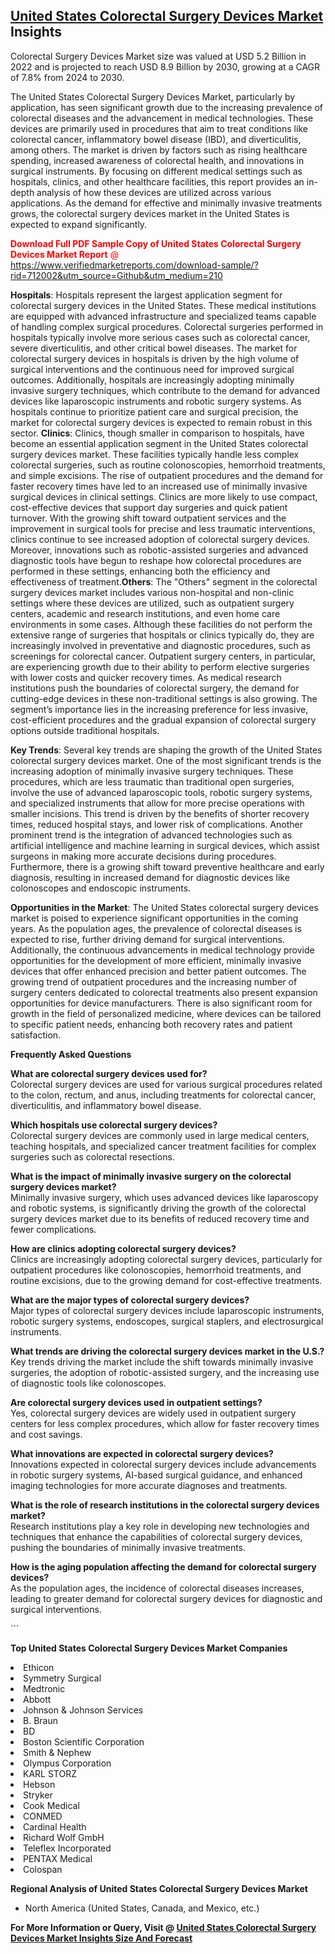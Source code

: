<h2><a href="https://www.verifiedmarketreports.com/download-sample/?rid=712002&amp;utm_source=Github&amp;utm_medium=210" target="_blank">United States Colorectal Surgery Devices Market</a> Insights</h2><p>Colorectal Surgery Devices Market size was valued at USD 5.2 Billion in 2022 and is projected to reach USD 8.9 Billion by 2030, growing at a CAGR of 7.8% from 2024 to 2030.</p><p><p>The United States Colorectal Surgery Devices Market, particularly by application, has seen significant growth due to the increasing prevalence of colorectal diseases and the advancement in medical technologies. These devices are primarily used in procedures that aim to treat conditions like colorectal cancer, inflammatory bowel disease (IBD), and diverticulitis, among others. The market is driven by factors such as rising healthcare spending, increased awareness of colorectal health, and innovations in surgical instruments. By focusing on different medical settings such as hospitals, clinics, and other healthcare facilities, this report provides an in-depth analysis of how these devices are utilized across various applications. As the demand for effective and minimally invasive treatments grows, the colorectal surgery devices market in the United States is expected to expand significantly. <p><span class=""><span style="color: #ff0000;"><strong>Download Full PDF Sample Copy of United States Colorectal Surgery Devices Market Report</strong> @ </span><a href="https://www.verifiedmarketreports.com/download-sample/?rid=712002&amp;utm_source=Github&amp;utm_medium=210" target="_blank">https://www.verifiedmarketreports.com/download-sample/?rid=712002&amp;utm_source=Github&amp;utm_medium=210</a></span></p></p><p><strong>Hospitals</strong>: Hospitals represent the largest application segment for colorectal surgery devices in the United States. These medical institutions are equipped with advanced infrastructure and specialized teams capable of handling complex surgical procedures. Colorectal surgeries performed in hospitals typically involve more serious cases such as colorectal cancer, severe diverticulitis, and other critical bowel diseases. The market for colorectal surgery devices in hospitals is driven by the high volume of surgical interventions and the continuous need for improved surgical outcomes. Additionally, hospitals are increasingly adopting minimally invasive surgery techniques, which contribute to the demand for advanced devices like laparoscopic instruments and robotic surgery systems. As hospitals continue to prioritize patient care and surgical precision, the market for colorectal surgery devices is expected to remain robust in this sector. <strong>Clinics</strong>: Clinics, though smaller in comparison to hospitals, have become an essential application segment in the United States colorectal surgery devices market. These facilities typically handle less complex colorectal surgeries, such as routine colonoscopies, hemorrhoid treatments, and simple excisions. The rise of outpatient procedures and the demand for faster recovery times have led to an increased use of minimally invasive surgical devices in clinical settings. Clinics are more likely to use compact, cost-effective devices that support day surgeries and quick patient turnover. With the growing shift toward outpatient services and the improvement in surgical tools for precise and less traumatic interventions, clinics continue to see increased adoption of colorectal surgery devices. Moreover, innovations such as robotic-assisted surgeries and advanced diagnostic tools have begun to reshape how colorectal procedures are performed in these settings, enhancing both the efficiency and effectiveness of treatment.<strong>Others</strong>: The "Others" segment in the colorectal surgery devices market includes various non-hospital and non-clinic settings where these devices are utilized, such as outpatient surgery centers, academic and research institutions, and even home care environments in some cases. Although these facilities do not perform the extensive range of surgeries that hospitals or clinics typically do, they are increasingly involved in preventative and diagnostic procedures, such as screenings for colorectal cancer. Outpatient surgery centers, in particular, are experiencing growth due to their ability to perform elective surgeries with lower costs and quicker recovery times. As medical research institutions push the boundaries of colorectal surgery, the demand for cutting-edge devices in these non-traditional settings is also growing. The segment’s importance lies in the increasing preference for less invasive, cost-efficient procedures and the gradual expansion of colorectal surgery options outside traditional hospitals.<p><strong>Key Trends</strong>: Several key trends are shaping the growth of the United States colorectal surgery devices market. One of the most significant trends is the increasing adoption of minimally invasive surgery techniques. These procedures, which are less traumatic than traditional open surgeries, involve the use of advanced laparoscopic tools, robotic surgery systems, and specialized instruments that allow for more precise operations with smaller incisions. This trend is driven by the benefits of shorter recovery times, reduced hospital stays, and lower risk of complications. Another prominent trend is the integration of advanced technologies such as artificial intelligence and machine learning in surgical devices, which assist surgeons in making more accurate decisions during procedures. Furthermore, there is a growing shift toward preventive healthcare and early diagnosis, resulting in increased demand for diagnostic devices like colonoscopes and endoscopic instruments.<p><strong>Opportunities in the Market</strong>: The United States colorectal surgery devices market is poised to experience significant opportunities in the coming years. As the population ages, the prevalence of colorectal diseases is expected to rise, further driving demand for surgical interventions. Additionally, the continuous advancements in medical technology provide opportunities for the development of more efficient, minimally invasive devices that offer enhanced precision and better patient outcomes. The growing trend of outpatient procedures and the increasing number of surgery centers dedicated to colorectal treatments also present expansion opportunities for device manufacturers. There is also significant room for growth in the field of personalized medicine, where devices can be tailored to specific patient needs, enhancing both recovery rates and patient satisfaction.<p><strong>Frequently Asked Questions</strong></p><p><strong>What are colorectal surgery devices used for?</strong> <br> Colorectal surgery devices are used for various surgical procedures related to the colon, rectum, and anus, including treatments for colorectal cancer, diverticulitis, and inflammatory bowel disease.</p><p><strong>Which hospitals use colorectal surgery devices?</strong> <br> Colorectal surgery devices are commonly used in large medical centers, teaching hospitals, and specialized cancer treatment facilities for complex surgeries such as colorectal resections.</p><p><strong>What is the impact of minimally invasive surgery on the colorectal surgery devices market?</strong> <br> Minimally invasive surgery, which uses advanced devices like laparoscopy and robotic systems, is significantly driving the growth of the colorectal surgery devices market due to its benefits of reduced recovery time and fewer complications.</p><p><strong>How are clinics adopting colorectal surgery devices?</strong> <br> Clinics are increasingly adopting colorectal surgery devices, particularly for outpatient procedures like colonoscopies, hemorrhoid treatments, and routine excisions, due to the growing demand for cost-effective treatments.</p><p><strong>What are the major types of colorectal surgery devices?</strong> <br> Major types of colorectal surgery devices include laparoscopic instruments, robotic surgery systems, endoscopes, surgical staplers, and electrosurgical instruments.</p><p><strong>What trends are driving the colorectal surgery devices market in the U.S.?</strong> <br> Key trends driving the market include the shift towards minimally invasive surgeries, the adoption of robotic-assisted surgery, and the increasing use of diagnostic tools like colonoscopes.</p><p><strong>Are colorectal surgery devices used in outpatient settings?</strong> <br> Yes, colorectal surgery devices are widely used in outpatient surgery centers for less complex procedures, which allow for faster recovery times and cost savings.</p><p><strong>What innovations are expected in colorectal surgery devices?</strong> <br> Innovations expected in colorectal surgery devices include advancements in robotic surgery systems, AI-based surgical guidance, and enhanced imaging technologies for more accurate diagnoses and treatments.</p><p><strong>What is the role of research institutions in the colorectal surgery devices market?</strong> <br> Research institutions play a key role in developing new technologies and techniques that enhance the capabilities of colorectal surgery devices, pushing the boundaries of minimally invasive treatments.</p><p><strong>How is the aging population affecting the demand for colorectal surgery devices?</strong> <br> As the population ages, the incidence of colorectal diseases increases, leading to greater demand for colorectal surgery devices for diagnostic and surgical interventions.</p>```</p><p><strong>Top United States Colorectal Surgery Devices Market Companies</strong></p><div data-test-id=""><p><li>Ethicon</li><li> Symmetry Surgical</li><li> Medtronic</li><li> Abbott</li><li> Johnson & Johnson Services</li><li> B. Braun</li><li> BD</li><li> Boston Scientific Corporation</li><li> Smith & Nephew</li><li> Olympus Corporation</li><li> KARL STORZ</li><li> Hebson</li><li> Stryker</li><li> Cook Medical</li><li> CONMED</li><li> Cardinal Health</li><li> Richard Wolf GmbH</li><li> Teleflex Incorporated</li><li> PENTAX Medical</li><li> Colospan</li></p><div><strong>Regional Analysis of&nbsp;United States Colorectal Surgery Devices Market</strong></div><ul><li dir="ltr"><p dir="ltr">North America&nbsp;(United States, Canada, and Mexico, etc.)</p></li></ul><p><strong>For More Information or Query, Visit @&nbsp;</strong><strong><a href="https://www.verifiedmarketreports.com/product/colorectal-surgery-devices-market/?utm_source=Github&amp;utm_medium=210" target="_blank">United States Colorectal Surgery Devices Market Insights Size And Forecast</a></strong></p></div>
